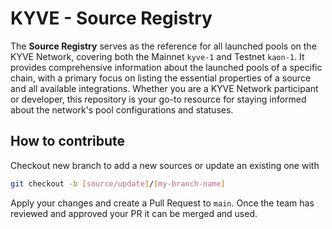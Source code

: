 # KYVE - Source Registry

The **Source Registry** serves as the reference for all launched pools on the KYVE Network, covering both the Mainnet `kyve-1` and Testnet `kaon-1`. It provides comprehensive information about the launched pools of a specific chain, with a primary focus on listing the essential properties of a source and all available integrations. Whether you are a KYVE Network participant or developer, this repository is your go-to resource for staying informed about the network's pool configurations and statuses.

## How to contribute

Checkout new branch to add a new sources or update an existing one with

```bash
git checkout -b [source/update]/[my-branch-name]
```

Apply your changes and create a Pull Request to `main`. Once the team has
reviewed and approved your PR it can be merged and used.
